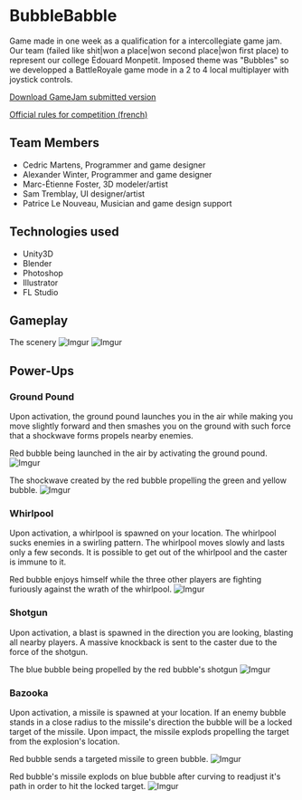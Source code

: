 # BubbleBabble
Game made in one week as a qualification for a intercollegiate game jam. Our team (failed like shit|won a place|won second place|won first place) to represent our college Édouard Monpetit. Imposed theme was "Bubbles" so we developped a BattleRoyale game mode in a 2 to 4 local multiplayer with joystick controls.

[Download GameJam submitted version](https://drive.google.com/file/d/0B4-QXySBc7aHZzF5X2N5a1lVOW8/view?usp=sharing)

[Official rules for competition (french)](https://drive.google.com/open?id=0B0xPUTrdt1h7UTBiU3RRTzc4ZDg)

## Team Members 
  - Cedric Martens, Programmer and game designer
  - Alexander Winter, Programmer and game designer
  - Marc-Étienne Foster, 3D modeler/artist
  - Sam Tremblay, UI designer/artist
  - Patrice Le Nouveau, Musician and game design support

## Technologies used
  - Unity3D
  - Blender
  - Photoshop
  - Illustrator
  - FL Studio

## Gameplay
The scenery
![Imgur](http://i.imgur.com/byKnGtv.png)
![Imgur](http://i.imgur.com/tEOHWqP.png)

## Power-Ups
### Ground Pound
Upon activation, the ground pound launches you in the air while making you move slightly forward and then smashes you on the ground with such force that a shockwave forms propels nearby enemies.

Red bubble being launched in the air by activating the ground pound.
![Imgur](http://i.imgur.com/evvETkI.png)

The shockwave created by the red bubble propelling the green and yellow bubble.
![Imgur](http://i.imgur.com/k47UuR1.png)

### Whirlpool
Upon activation, a whirlpool is spawned on your location. The whirlpool sucks enemies in a swirling pattern. The whirlpool moves slowly and lasts only a few seconds. It is possible to get out of the whirlpool and the caster is immune to it.

Red bubble enjoys himself while the three other players are fighting furiously against the wrath of the whirlpool.
![Imgur](http://i.imgur.com/cTlp45E.png)

### Shotgun
Upon activation, a blast is spawned in the direction you are looking, blasting all nearby players. A massive knockback is sent to the caster due to the force of the shotgun.

The blue bubble being propelled by the red bubble's shotgun
![Imgur](http://i.imgur.com/H5JbLio.png)

### Bazooka
Upon activation, a missile is spawned at your location. If an enemy bubble stands in a close radius to the missile's direction the bubble will be a locked target of the missile. Upon impact, the missile explods propelling the target from the explosion's location.

Red bubble sends a targeted missile to green bubble.
![Imgur](http://i.imgur.com/aqNYj3l.png)

Red bubble's missile explods on blue bubble after curving to readjust it's path in order to hit the locked target.
![Imgur](http://i.imgur.com/C6lNEOE.png)

